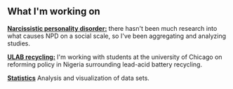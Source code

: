 ## What I'm working on

**[Narcissistic personality disorder:](/projects/npd.md)** there hasn't been much research into what causes NPD on a social scale, so I've been aggregating and analyzing studies.

**[ULAB recycling:](https://leadbatteries.substack.com/)** I'm working with students at the university of Chicago on reforming policy in Nigeria surrounding lead-acid battery recycling. 

**[Statistics](/stats.md)** Analysis and visualization of data sets.
